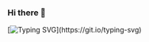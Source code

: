 ### Hi there 👋
[![Typing SVG](https://readme-typing-svg.demolab.com/?lines=Console.log("Hello+👋,+I'm+M1SIFT");Welcome+to+my+Profile!💻;▰▰▰▰▰▰▰▰▰▰▰▰)](https://git.io/typing-svg)
<!--
**M1SFITMNL/M1SFITMNL** is a ✨ _special_ ✨ repository because its `README.md` (this file) appears on your GitHub profile.

Here are some ideas to get you started:

- 🔭 I’m currently working on ...
- 🌱 I’m currently learning ...
- 👯 I’m looking to collaborate on ...
- 🤔 I’m looking for help with ...
- 💬 Ask me about ...
- 📫 How to reach me: ...
- 😄 Pronouns: ...
- ⚡ Fun fact: ...
-->
